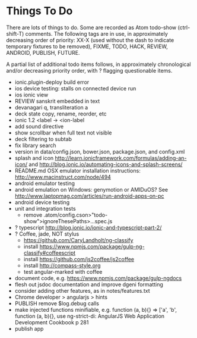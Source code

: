 Things To Do
============

There are lots of things to do. Some are recorded as Atom todo-show (ctrl-shift-T) comments. The following tags are in use, in approximately decreasing order of priority: XX-X (used without the dash to indicate temporary fixtures to be removed), FIXME, TODO, HACK, REVIEW, ANDROID, PUBLISH, FUTURE.

A partial list of additional todo items follows, in approximately chronological and/or  decreasing priority order, with ? flagging questionable items.

- ionic.plugin-deploy build error
- ios device testing: stalls on connected device run
- ios ionic view
- REVIEW sanskrit embedded in text
- devanagari q, transliteration a
- deck state copy, rename, reorder, etc
- ionic 1.2 <label -> <ion-label
- add sound directive
- show scrollbar when full text not visible
- deck filtering to subtab
- fix library search
- version in data/config.json, bower.json, package.json, and config.xml
- splash and icon http://learn.ionicframework.com/formulas/adding-an-icon/ and  http://blog.ionic.io/automating-icons-and-splash-screens/
- README.md OSX emulator installation instructions: http://www.macinstruct.com/node/494
- android emulator testing
- android emulation on Windows: genymotion or AMIDuOS? See  http://www.laptopmag.com/articles/run-android-apps-on-pc
- android device testing
- unit and integration tests
  - remove .atom/config.cson>"todo-show">ignoreThesePaths>...spec.js
- ? typescript http://blog.ionic.io/ionic-and-typescript-part-2/
- ? Coffee, jade, NOT stylus
  - https://github.com/CaryLandholt/ng-classify
  - install https://www.npmjs.com/package/gulp-ng-classify#coffeescript
  - install https://github.com/js2coffee/js2coffee
  - install http://compass-style.org
  - test angular-marked with coffee
- document code, e.g. https://www.npmjs.com/package/gulp-ngdocs
- flesh out jsdoc documentation and improve dgeni formatting
- consider adding other features, as in notes/features.txt
- Chrome developer > angularjs > hints
- PUBLISH remove $log.debug calls
- make injected functions minifiable, e.g. function (a, b){} => ['a', 'b', function (a, b){}, use ng-strict-di: AngularJS Web Application Development Cookbook p 281
- publish app
